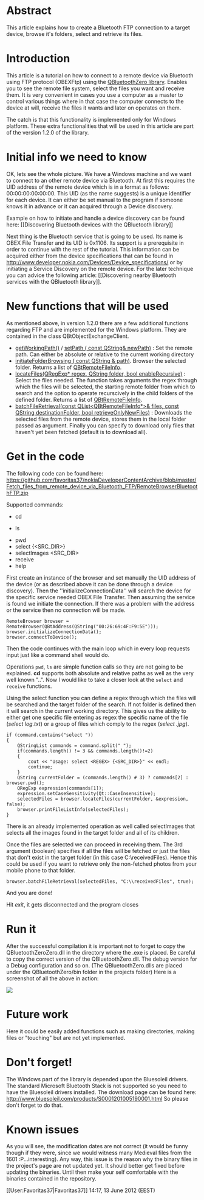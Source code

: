 # Abstract 
This article explains how to create a Bluetooth FTP connection to a target device, browse it's folders, select and retrieve its files.

# Introduction 
This article is a tutorial on how to connect to a remote device via Bluetooth using FTP protocol (OBEXFtp) using the [QBluetoothZero library](https://sourceforge.net/projects/qbluetoothzero ). Enables you to see the remote file system, select the files you want and receive them. It is very convenient in cases you use a computer as a master to control various things where in that case the computer connects to the device at will, receive the files it wants and later on operates on them. 

The catch is that this functionality is implemented only for Windows platform.
These extra functionalities that will be used in this article are part of the version 1.2.0 of the library. 

# Initial info we need to know 
OK, lets see the whole picture. We have a Windows machine and we want to connect to an other remote device via Bluetooth. At first this requires the UID address of the remote device which is in a format as follows: 00:00:00:00:00:00. This UID (as the name suggests) is a unique identifier for each device. It can either be set manual to the program if someone knows it in advance or it can acquired through a Device discovery.

Example on how to initiate and handle a device discovery can be found here: [[Discovering Bluetooth devices with the QBluetooth library]]

Next thing is the Bluetooth service that is going to be used. Its name is OBEX File Transfer and its UID is 0x1106. Its support is a prerequisite in order to continue with the rest of the tutorial. This information can be acquired either from the device specifications that can be found in http://www.developer.nokia.com/Devices/Device_specifications/ or by initiating a Service Discovery on the remote device. For the later technique you can advice the following article: [[Discovering nearby Bluetooth services with the QBluetooth library]].

# New functions that will be used 
As mentioned above, in version 1.2.0 there are a few additional functions regarding FTP and are implemented for the Windows platform. They are contained in the class QBtObjectExchangeClient.
* [getWorkingPath()](http://www.csd.uoc.gr/~ftylitak/QBluetooth_repo_doc/class_q_bt_object_exchange_client.html#a11f52d27cb1f13ee8062343e41a62277 ) / [setPath ( const QString& newPath)](http://www.csd.uoc.gr/~ftylitak/QBluetooth_repo_doc/class_q_bt_object_exchange_client.html#a8769373e642a93aced09c07b7443625d) : Set the remote path. Can either be absolute or relative to the current working directory
* [initiateFolderBrowsing ( const QString & path)](http://www.csd.uoc.gr/~ftylitak/QBluetooth_repo_doc/class_q_bt_object_exchange_client.html#af8446433f1c18e08ed279372f6fd2f3f). Browser the selected folder. Returns a list of [QBtRemoteFileInfo](http://www.csd.uoc.gr/~ftylitak/QBluetooth_repo_doc/class_q_bt_remote_file_info.html).
* [locateFiles(QRegExp* regex, QString folder, bool enableRecursive)](http://www.csd.uoc.gr/~ftylitak/QBluetooth_repo_doc/class_q_bt_object_exchange_client.html#ad7a269d526ad7c6f63f588c6a96fc0be) : Select the files needed. The function takes arguments the regex through which the files will be selected, the starting remote folder from which to search and the option to operate recurscively in the child folders of the defined folder. Returns a list of [QBtRemoteFileInfo](http://www.csd.uoc.gr/~ftylitak/QBluetooth_repo_doc/class_q_bt_remote_file_info.html).
* [batchFileRetrieval(const QList<QBtRemoteFileInfo*>& files, const QString destinationFolder, bool retrieveOnlyNewFiles)](http://www.csd.uoc.gr/~ftylitak/QBluetooth_repo_doc/class_q_bt_object_exchange_client.html#af559bb6f2e8f0335cf89128309d7d2a7) : Downloads the selected files from the remote device, stores them in the local folder passed as argument. Finally you can specify to download only files that haven't yet been fetched (default is to download all).

# Get in the code 
The following code can be found here: https://github.com/favoritas37/nokiaDeveloperContentArchive/blob/master/Fetch_files_from_remote_device_via_Bluetooth_FTP/RemoteBrowserBluetoothFTP.zip

Supported commands: 
* cd <DIR> 
* ls <DIR> 
* pwd 
* select <REGEX> {<SRC_DIR>} 
* selectImages <SRC_DIR> 
* receive 
* help

First create an instance of the browser and set manually the UID address of the device (or as described above it can be done through a device discovery). Then the ''initializeConnectionData'' will search the device for the specific service needed OBEX File Transfer. Then assuming the service is found we initiate the connection. If there was a problem with the address or the service then no connection will be made.

    RemoteBrowser browser = RemoteBrowser(QBtAddress(QString("00:26:69:4F:F9:5E")));    
    browser.initializeConnectionData();    
    browser.connectToDevice();

Then the code continues with the main loop which in every loop requests input just like a command shell would do. 

Operations `pwd`, `ls` are simple function calls so they are not going to be explained. 
**cd** supports both absolute and relative paths as well as the very well known "..".
Now I would like to take a closer look at the `select` and `receive` functions.

Using the select function you can define a regex through which the files will be searched and the target folder of the search. If not folder is defined then it will search in the current working directory. This gives us the ability to either get one specific file entering as regex the specific name of the file (_select log.txt_) or a group of files which comply to the regex (_select .jpg_).

    if (command.contains("select "))            
    {                
        QStringList commands = command.split(" ");                
        if(commands.length() != 3 && commands.length()!=2)                
        {                    
            cout << "Usage: select <REGEX> {<SRC_DIR>}" << endl;                    
            continue;                
        }                                    
        QString currentFolder = (commands.length() # 3) ? commands[2] : browser.pwd();                
        QRegExp expression(commands[1]);                
        expression.setCaseSensitivity(Qt::CaseInsensitive);                
        selectedFiles = browser.locateFiles(currentFolder, &expression, false);                
        browser.printFileListInfo(selectedFiles);            
    }

There is an already implemented operation as well called selectImages that selects all the images found in the target folder and all of its children.

Once the files are selected we can proceed in receiving them. The 3rd argument (boolean) specifies if all the files will be fetched or just the files that don't exist in the target folder (in this case C:\\receivedFiles). Hence this could be used if you want to retrieve only the non-fetched photos from your mobile phone to that folder.

    browser.batchFileRetrieval(selectedFiles, "C:\\receivedFiles", true);

And you are done!

Hit _exit_, it gets disconnected and the program closes

# Run it 
After the successful compilation it is important not to forget to copy the QBluetoothZeroZero.dll in the directory where the .exe is placed. Be careful to copy the correct version of the QBluetoothZero.dll. The debug version for a Debug configuration and so on. (The QBluetoothZero.dlls are placed under the QBluetoothZero/bin folder in the projects folder)
Here is a screenshot of all the above in action:

![](https://github.com/favoritas37/nokiaDeveloperContentArchive/blob/master/Fetch_files_from_remote_device_via_Bluetooth_FTP/RemoteBrowserScreenshot.png)

# Future work 
Here it could be easily added functions such as making directories, making files or "touching" but are not yet implemented.

# Don't forget! 
The Windows part of the library is depended upon the Bluesoleil drivers. The standard Microsoft Bluetooth Stack is not supported so you need to have the Bluesoleil drivers installed. The download page can be found here: http://www.bluesoleil.com/products/S0001201005190001.html
So please don't forget to do that.

# Known issues 
As you will see, the modification dates are not correct (it would be funny though if they were, since we would witness many Medieval files from the 1601 :P...interesting). Any way, this issue is the reason why the binary files in the project's page are not updated yet. It should better get fixed before updating the binaries. Until then make your self comfortable with the binaries contained in the repository.

[[User:Favoritas37|Favoritas37]] 14:17, 13 June 2012 (EEST)
